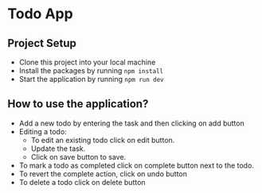 # Todo App
## Project Setup

- Clone this project into your local machine
- Install the packages by running `npm install`
- Start the application by running `npm run dev`

## How to use the application?

- Add a new todo by entering the task and then clicking on add button
- Editing a todo:
  - To edit an existing todo click on edit button.
  - Update the task.
  - Click on save button to save.
- To mark a todo as completed click on complete button next to the todo.
- To revert the complete action, click on undo button
- To delete a todo click on delete button

